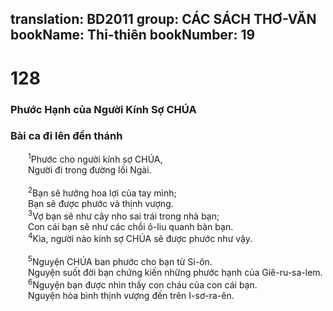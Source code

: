 translation: BD2011
group: CÁC SÁCH THƠ-VĂN
bookName: Thi-thiên 
bookNumber: 19
-------

<div class="title"><h1>128</h1><h3>Phước Hạnh của Người Kính Sợ CHÚA</h3><h3>Bài ca đi lên đền thánh</h3></div>
<span class="verse thi_128_1">  <sup>1</sup>Phước cho người kính sợ CHÚA,<br/>  Người đi trong đường lối Ngài.<br/><br/></span>
<span class="verse thi_128_2">  <sup>2</sup>Bạn sẽ hưởng hoa lợi của tay mình;<br/>  Bạn sẽ được phước và thịnh vượng.<br/></span>
<span class="verse thi_128_3">  <sup>3</sup>Vợ bạn sẽ như cây nho sai trái trong nhà bạn;<br/>  Con cái bạn sẽ như các chồi ô-liu quanh bàn bạn.<br/></span>
<span class="verse thi_128_4">  <sup>4</sup>Kìa, người nào kính sợ CHÚA sẽ được phước như vậy.<br/><br/></span>
<span class="verse thi_128_5">  <sup>5</sup>Nguyện CHÚA ban phước cho bạn từ Si-ôn.<br/>  Nguyện suốt đời bạn chứng kiến những phước hạnh của Giê-ru-sa-lem.<br/></span>
<span class="verse thi_128_6">  <sup>6</sup>Nguyện bạn được nhìn thấy con cháu của con cái bạn.<br/>  Nguyện hòa bình thịnh vượng đến trên I-sơ-ra-ên.<br/></span>
